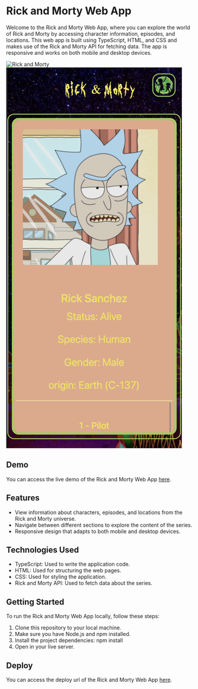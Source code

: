 # Rick and Morty Web App

Welcome to the Rick and Morty Web App, where you can explore the world of Rick and Morty by accessing character information, episodes, and locations. This web app is built using TypeScript, HTML, and CSS and makes use of the Rick and Morty API for fetching data. The app is responsive and works on both mobile and desktop devices.

![Rick and Morty]([https://github.com/JaviGCK/Rick-Morty-Api/blob/main/images/Captura%20de%20pantalla%202023-10-30%20a%20las%2010.28.30%20en%20tama%C3%B1o%20grande.png](https://github.com/JaviGCK/Rick-Morty-Api/blob/main/images/Captura%20de%20pantalla%202023-10-30%20a%20las%2010.28.30%20en%20tama%C3%B1o%20grande%20en%20tama%C3%B1o%20peque%C3%B1o.png))
![Rick and Morty](https://github.com/JaviGCK/Rick-Morty-Api/blob/main/images/Captura%20de%20pantalla%202023-10-30%20a%20las%2010.28.30.png)

## Demo

You can access the live demo of the Rick and Morty Web App [here](https://www.loom.com/share/b2b4867ca43b46dab902f4c3cb904368?sid=022a9d84-b22a-471b-8133-844ad8e11793).

## Features

- View information about characters, episodes, and locations from the Rick and Morty universe.
- Navigate between different sections to explore the content of the series.
- Responsive design that adapts to both mobile and desktop devices.

## Technologies Used

- TypeScript: Used to write the application code.
- HTML: Used for structuring the web pages.
- CSS: Used for styling the application.
- Rick and Morty API: Used to fetch data about the series.

## Getting Started

To run the Rick and Morty Web App locally, follow these steps:

1. Clone this repository to your local machine.
2. Make sure you have Node.js and npm installed.
3. Install the project dependencies:
   npm install
4. Open in your live server.

## Deploy

You can access the deploy url of the Rick and Morty Web App [here](https://rick-morty-api-sooty.vercel.app/).
